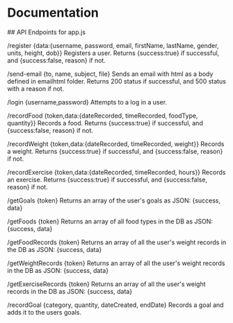 # Documentation 

## API Endpoints for app.js

/register {data:{username, password, email, firstName, lastName, gender, units, height, dob}}
Registers a user.
Returns {success:true} if successful, and {success:false, reason} if not.

/send-email {to, name, subject, file}
Sends an email with html as a body defined in emailhtml folder.
Returns 200 status if successful, and 500 status with a reason if not.

/login {username,password}
Attempts to a log in a user.

/recordFood {token,data:{dateRecorded, timeRecorded, foodType, quantity}}
Records a food.
Returns {success:true} if successful, and {success:false, reason} if not.

/recordWeight {token,data:{dateRecorded, timeRecorded, weight}}
Records a weight.
Returns {success:true} if successful, and {success:false, reason} if not.

/recordExercise {token,data:{dateRecorded, timeRecorded, hours}}
Records an exercise.
Returns {success:true} if successful, and {success:false, reason} if not.

/getGoals {token}
Returns an array of the user's goals as JSON: {success, data}

/getFoods {token}
Returns an array of all food types in the DB as JSON: {success, data}

/getFoodRecords {token}
Returns an array of all the user's weight records in the DB as JSON: {success, data}

/getWeightRecords {token}
Returns an array of all the user's weight records in the DB as JSON: {success, data}

/getExerciseRecords {token}
Returns an array of all the user's weight records in the DB as JSON: {success, data}

/recordGoal {category, quantity, dateCreated, endDate}
Records a goal and adds it to the users goals.

